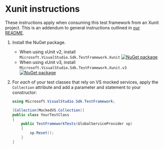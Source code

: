 # Xunit instructions

These instructions apply when consuming this test framework from an Xunit project.
This is an addendum to general instructions outlined in [our README](../README.md).

1. Install the NuGet package.
    * When using xUnit v2, install `Microsoft.VisualStudio.Sdk.TestFramework.Xunit` [![NuGet package](https://img.shields.io/nuget/v/Microsoft.VisualStudio.Sdk.TestFramework.Xunit.svg)](https://nuget.org/packages/Microsoft.VisualStudio.Sdk.TestFramework.Xunit)
    * When using xUnit v3, install `Microsoft.VisualStudio.Sdk.TestFramework.Xunit.v3` [![NuGet package](https://img.shields.io/nuget/v/Microsoft.VisualStudio.Sdk.TestFramework.Xunit.v3.svg)](https://nuget.org/packages/Microsoft.VisualStudio.Sdk.TestFramework.Xunit.v3)
1. For *each* of your test classes that rely on VS mocked services, apply the `Collection` attribute and add a parameter and statement to your constructor:

    ```csharp
    using Microsoft.VisualStudio.Sdk.TestFramework;

    [Collection(MockedVS.Collection)]
    public class YourTestClass
    {
        public TestFrameworkTests(GlobalServiceProvider sp)
        {
            sp.Reset();
        }
    }
    ```
